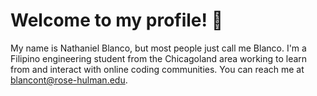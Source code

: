 # Welcome to my profile! 👋
My name is Nathaniel Blanco, but most people just call me Blanco. I'm a Filipino engineering student from the Chicagoland area working to learn from and interact with online coding communities. You can reach me at blancont@rose-hulman.edu.
